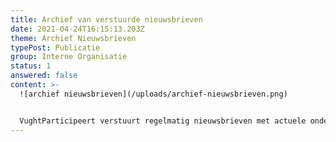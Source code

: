 ```yaml
---
title: Archief van verstuurde nieuwsbrieven
date: 2021-04-24T16:15:13.203Z
theme: Archief Nieuwsbrieven
typePost: Publicatie
group: Interne Organisatie
status: 1
answered: false
content: >-
  ![archief nieuwsbrieven](/uploads/archief-nieuwsbrieven.png)


  VughtParticipeert verstuurt regelmatig nieuwsbrieven met actuele onderwerpen. Deze kunt u terugvinden in ons [archief](https://us20.campaign-archive.com/home/?u=ab39ac0446804123465ef85ab&id=d6606b222b).
---
```

